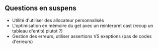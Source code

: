 
## Questions en suspens

- Utilité d'utiliser des allocateur personnalisés
- L'optimisation en mémoire du get avec un reinterpret cast (recup un tableau d'entité plutot ?)
- Gestion des erreurs, utiliser assertions VS exeptions (pas de codes d'erreurs)
